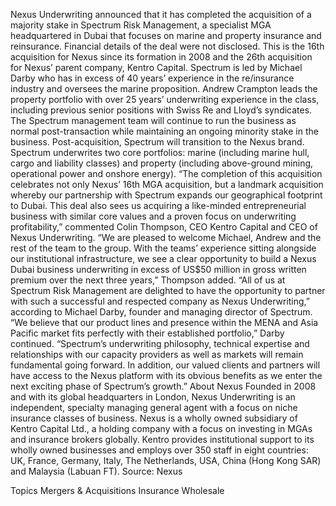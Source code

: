 Nexus Underwriting announced that it has completed the acquisition of a majority stake in Spectrum Risk Management, a specialist MGA headquartered in Dubai that focuses on marine and property insurance and reinsurance.
Financial details of the deal were not disclosed.
This is the 16th acquisition for Nexus since its formation in 2008 and the 26th acquisition for Nexus’ parent company, Kentro Capital.
Spectrum is led by Michael Darby who has in excess of 40 years’ experience in the re/insurance industry and oversees the marine proposition. Andrew Crampton leads the property portfolio with over 25 years’ underwriting experience in the class, including previous senior positions with Swiss Re and Lloyd’s syndicates.
The Spectrum management team will continue to run the business as normal post-transaction while maintaining an ongoing minority stake in the business. Post-acquisition, Spectrum will transition to the Nexus brand.
Spectrum underwrites two core portfolios: marine (including marine hull, cargo and liability classes) and property (including above-ground mining, operational power and onshore energy).
“The completion of this acquisition celebrates not only Nexus’ 16th MGA acquisition, but a landmark acquisition whereby our partnership with Spectrum expands our geographical footprint to Dubai. This deal also sees us acquiring a like-minded entrepreneurial business with similar core values and a proven focus on underwriting profitability,” commented Colin Thompson, CEO Kentro Capital and CEO of Nexus Underwriting.
“We are pleased to welcome Michael, Andrew and the rest of the team to the group. With the teams’ experience sitting alongside our institutional infrastructure, we see a clear opportunity to build a Nexus Dubai business underwriting in excess of US$50 million in gross written premium over the next three years,” Thompson added.
“All of us at Spectrum Risk Management are delighted to have the opportunity to partner with such a successful and respected company as Nexus Underwriting,” according to Michael Darby, founder and managing director of Spectrum.
“We believe that our product lines and presence within the MENA and Asia Pacific market fits perfectly with their established portfolio,” Darby continued. “Spectrum’s underwriting philosophy, technical expertise and relationships with our capacity providers as well as markets will remain fundamental going forward. In addition, our valued clients and partners will have access to the Nexus platform with its obvious benefits as we enter the next exciting phase of Spectrum’s growth.”
About Nexus
Founded in 2008 and with its global headquarters in London, Nexus Underwriting is an independent, specialty managing general agent with a focus on niche insurance classes of business. Nexus is a wholly owned subsidiary of Kentro Capital Ltd., a holding company with a focus on investing in MGAs and insurance brokers globally. Kentro provides institutional support to its wholly owned businesses and employs over 350 staff in eight countries: UK, France, Germany, Italy, The Netherlands, USA, China (Hong Kong SAR) and Malaysia (Labuan FT).
Source: Nexus

Topics
Mergers & Acquisitions
Insurance Wholesale
